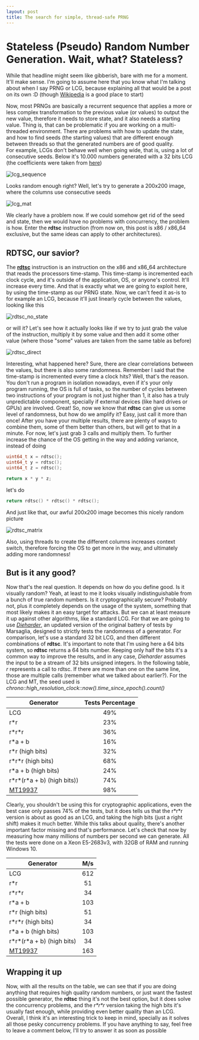 ```yaml
---
layout: post
title: The search for simple, thread-safe PRNG
---
```


# Stateless (Pseudo) Random Number Generation. Wait, what? Stateless?
While that headline might seem like gibberish, bare with me for a moment. It'll make sense.
I'm going to assume here that you know what I'm talking about when I say PRNG or LCG, because explaining all that would be a post on its own :D (though [Wikipedia](https://en.wikipedia.org/wiki/Pseudorandom_number_generator) is a good place to start)

Now, most PRNGs are basically a recurrent sequence that applies a more or less complex transformation to the previous value (or values) to output the new value, therefore it needs to store state, and it also needs a starting value. Thing is, that can be problematic if you are working on a multi-threaded environment. There are problems with how to update the state, and how to find seeds (the starting values) that are different enough between threads so that the generated numbers are of good quality.  
For example, LCGs don't behave well when going wide, that is, using a lot of consecutive seeds. Below it's 10.000 numbers generated with a 32 bits LCG (the coefficients were taken from [here](https://en.wikipedia.org/wiki/Linear_congruential_generator#Parameters_in_common_use)) 

![lcg_sequence](../images/postsImages/2018-03-18/lcg10000.png) 

Looks random enough right? Well, let's try to generate a 200x200 image, where the columns use consecutive seeds 

![lcg_mat](../images/postsImages/2018-03-18/lcgMatrix.png)

We clearly have a problem now. If we could somehow get rid of the seed and state, then we would have no problems with concurrency, the problem is how. Enter the **rdtsc** instruction (from now on, this post is x86 / x86_64 exclusive, but the same ideas can apply to other architectures).

## RDTSC, our savior?
The [**rdtsc**](http://www.felixcloutier.com/x86/RDTSC.html) instruction is an instruction on the x86 and x86_64 architecture that reads the processors time-stamp. This time-stamp is incremented each clock cycle, and it's outside of the application, OS, or anyone's control. It'll increase every time. 
And that is exactly what we are going to exploit here, by using the time-stamp as our PRNG state. Now, we can't feed it as-is to for example an LCG, because it'll just linearly cycle between the values, looking like this 

![rdtsc_no_state](../images/postsImages/2018-03-18/lcgNoState.png) 

or will it? Let's see how it actually looks like if we try to just grab the value of the instruction, multiply it by some value and then add it some other value (where those "some" values are taken from the same table as before) 

![rdtsc_direct](../images/postsImages/2018-03-18/rdtscDirect.png) 

Interesting, what happened here? Sure, there are clear correlations between the values, but there is also some randomness. Remember I said that the time-stamp is incremented every time a clock hits? Well, that's the reason. You don't run a program in isolation nowadays, even if it's your only program running, the OS is full of tasks, so the number of cycles between two instructions of your program is not just higher than 1, it also has a truly unpredictable component, specially if external devices (like hard drives or GPUs) are involved. 
Great! So, now we know that **rdtsc** can give us some level of randomness, but how do we amplify it? Easy, just call it more than once! After you have your multiple results, there are plenty of ways to combine them, some of them better than others, but will get to that in a minute. For now, let's just grab 3 calls and multiply them. To further increase the chance of the OS getting in the way and adding variance, instead of doing 
```cpp
uint64_t x = rdtsc();
uint64_t y = rdtsc();
uint64_t z = rdtsc();

return x * y * z;
```
let's do 
```cpp
return rdtsc() * rdtsc() * rdtsc();
```
And just like that, our awful 200x200 image becomes this nicely random picture

![rdtsc_matrix](../images/postsImages/2018-03-18/rdtscMatrix.png)

Also, using threads to create the different columns increases context switch, therefore forcing the OS to get more in the way, and ultimately adding more randomness! 

## But is it any good?
Now that's the real question. It depends on how do you define good. Is it visually random? Yeah, at least to me it looks visually indistinguishable from a bunch of true random numbers. Is it cryptographically secure? Probably not, plus it completely depends on the usage of the system, something that most likely makes it an easy target for attacks. 
But we can at least measure it up against other algorithms, like a standard LCG. 
For that we are going to use [*Dieharder*](https://webhome.phy.duke.edu/~rgb/General/dieharder.php), an updated version of the original battery of tests by Marsaglia, designed to strictly tests the randomness of a generator. 
For comparison, let's use a standard 32 bit LCG, and then different combinations of **rdtsc**. It's important to note that I'm using here a 64 bits system, so **rdtsc** returns a 64 bits number. Keeping only half the bits it's a common way to improve the results, and in any case, *Dieharder* assumes the input to be a stream of 32 bits unsigned integers. In the following table, *r* represents a call to rdtsc. If there are more than one on the same line, those are multiple calls (remember what we talked about earlier?). For the LCG and MT, the seed used is *chrono::high_resolution_clock::now().time_since_epoch().count()*

| Generator                  | Tests Percentage |
| -------------------------- | :--------------: |
| LCG                        |        49%       |
| r\*r                       |      23%         |
| r\*r\*r                    |      36%         |
| r\*a + b                    |      16%         |
| r\*r (high bits)           |     32%        |
| r\*r\*r  (high bits)       |      68%         |
| r\*a + b  (high bits)       |      24%         |
| r\*r\*(r\*a + b)  (high bits)) |      74%         | 
| [MT19937](http://www.cplusplus.com/reference/random/mt19937/)|      98%        | 

Clearly, you shouldn't be using this for cryptographic applications, even the best case only passes 74% of the tests, but it does tells us that the r\*r\*r version is about as good as an LCG, and taking the high bits (just a right shift) makes it much better. While this talks about quality, there's another important factor missing and that's performance. Let's check that now by measuring how many millions of numbers per second we can generate. All the tests were done on a Xeon E5-2683v3, with 32GB of RAM and running Windows 10.

| Generator                  |  M/s
| -------------------------- | :--------------: |
| LCG                        |        612       |
| r\*r                       |      51         |
| r\*r\*r                    |      34       |
| r\*a + b                    |      103         |
| r\*r (high bits)           |      51      |
| r\*r\*r  (high bits)       |      34       |
| r\*a + b  (high bits)       |      103        |
| r\*r\*(r\*a + b)  (high bits) |      34    | 
| [MT19937](http://www.cplusplus.com/reference/random/mt19937/)|    163       | 

## Wrapping it up
Now, with all the results on the table, we can see that if you are doing anything that requires high quality random numbers, or just want the fastest possible generator, the **rdtsc** thing it's not the best option, but it does solve the concurrency problems, and the *r\*r\*r* version taking the high bits it's usually fast enough, while providing even better quality than an LCG. Overall, I think it's an interesting trick to keep in mind, specially as it solves all those pesky concurrency problems. 
If you have anything to say, feel free to leave a comment below, I'll try to answer it as soon as possible
